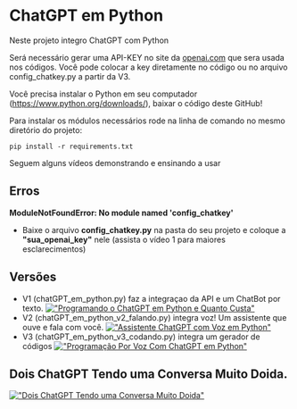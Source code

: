 # ChatGPT em Python

Neste projeto integro ChatGPT com Python

Será necessário gerar uma API-KEY no site da <a href="https://openai.com">openai.com</a> que sera usada nos códigos. Você pode colocar a key diretamente no código ou no arquivo config_chatkey.py a partir da V3.

Você precisa instalar o Python em seu computador (https://www.python.org/downloads/), baixar o código deste GitHub!

Para instalar os módulos necessários rode na linha de comando no mesmo diretório do projeto:
```
pip install -r requirements.txt
```

Seguem alguns vídeos demonstrando e ensinando a usar

## Erros

**ModuleNotFoundError: No module named 'config_chatkey'**
- Baixe o arquivo **config_chatkey.py** na pasta do seu projeto e coloque a **"sua_openai_key"** nele (assista o vídeo 1 para maiores esclarecimentos)

## Versões
- V1 (chatGPT_em_python.py) faz a integraçao da API e um ChatBot por texto.
[!["Programando o ChatGPT em Python e Quanto Custa"](https://img.youtube.com/vi/I4ceiHBsN3c/0.jpg)](https://www.youtube.com/watch?v=I4ceiHBsN3c)
- V2 (chatGPT_em_python_v2_falando.py) integra voz! Um assistente que ouve e fala com você.
[!["Assistente ChatGPT com Voz em Python"](https://img.youtube.com/vi/p1mD3aYb2iw/0.jpg)](https://www.youtube.com/watch?v=p1mD3aYb2iw)
- V3 (chatGPT_em_python_v3_codando.py) integra um gerador de códigos
[!["Programação Por Voz Com ChatGPT em Python"](https://img.youtube.com/vi/dEqKKzkHo0k/0.jpg)](https://www.youtube.com/watch?v=dEqKKzkHo0k)

## Dois ChatGPT Tendo uma Conversa Muito Doida.
[!["Dois ChatGPT Tendo uma Conversa Muito Doida"](https://img.youtube.com/vi/huk6p5UIlcw/0.jpg)](https://www.youtube.com/watch?v=huk6p5UIlcw)
